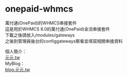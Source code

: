 # onepaid-whmcs
萬付通(OnePaid)的WHMCS串接套件<br>
這是用於WHMCS 8.0的萬付通(OnePaid)金流串接套件<br>
下載之後請放入/modules/gateways<br>
之後到管理員後台的configgateways察看並填寫相關串接資料<br>

個人簡介：<br>
<a href="https://xn--z4qa.tw/">元元.tw</a><br>
MyBlog：<br>
<a href="https://blog.xn--z4qa.tw/">blog.元元.tw</a><br>
